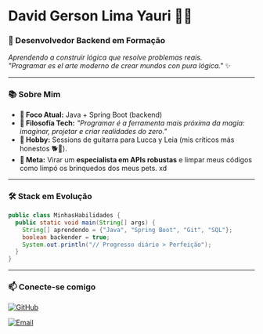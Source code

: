 # David Gerson Lima Yauri  👨‍💻

### **🚀 Desenvolvedor Backend em Formação**  
*Aprendendo a construir lógica que resolve problemas reais.*  
*"Programar es el arte moderno de crear mundos con pura lógica."* ✨  

---

### **📚 Sobre Mim**  
- **🎯 Foco Atual:** Java + Spring Boot (backend)  
- **🧠 Filosofía Tech:** *"Programar é a ferramenta mais próxima da magia: imaginar, projetar e criar realidades do zero."*  
- **🎸 Hobby:** Sessions de guitarra para Lucca y Leia (mis críticos más honestos 🐕🎸).  
- **🌱 Meta:** Virar um **especialista em APIs robustas** e limpar meus códigos como limpó os brinquedos dos meus pets. xd  

---

### **🛠 Stack em Evolução**  
```java
public class MinhasHabilidades {
  public static void main(String[] args) {
    String[] aprendendo = {"Java", "Spring Boot", "Git", "SQL"};
    boolean backender = true;
    System.out.println("// Progresso diário > Perfeição");
  }
}
```
---

### 📫 **Conecte-se comigo**  

[![GitHub](https://img.shields.io/badge/GitHub-@Chinotrunk-181717?style=for-the-badge&logo=github)](https://github.com/Chinotrunk)  

[![Email](https://img.shields.io/badge/Email-gerson2050@hotmail.com-D14836?style=for-the-badge&logo=gmail)](mailto:gerson2050@hotmail.com)  


